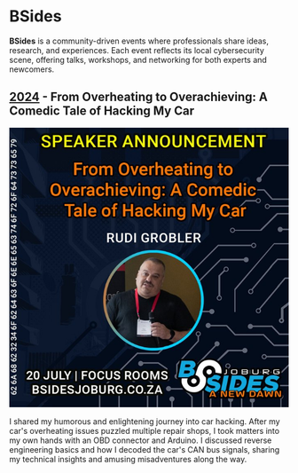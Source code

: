 # BSides

**BSides** is a community-driven events where professionals share ideas, research, and experiences. Each event reflects its local cybersecurity scene, offering talks, workshops, and networking for both experts and newcomers.

## **[2024](2024)** - From Overheating to Overachieving: A Comedic Tale of Hacking My Car

![bsides_2024.jpeg](../../assets/images/bsides_2024.jpeg)

I shared my humorous and enlightening journey into car hacking. After my car's overheating issues puzzled multiple repair shops, I took matters into my own hands with an OBD connector and Arduino. I discussed reverse engineering basics and how I decoded the car's CAN bus signals, sharing my technical insights and amusing misadventures along the way.